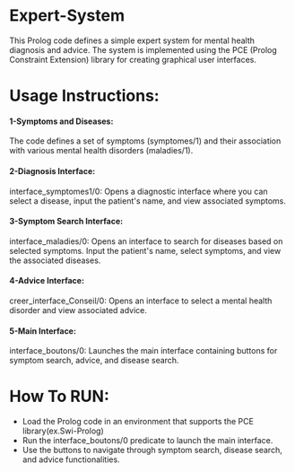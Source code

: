 # Expert-System
This Prolog code defines a simple expert system for mental health diagnosis and advice. The system is implemented using the PCE (Prolog Constraint Extension) library for creating graphical user interfaces.
# Usage Instructions:
#### 1-Symptoms and Diseases:
The code defines a set of symptoms (symptomes/1) and their association with various mental health disorders (maladies/1).

#### 2-Diagnosis Interface:
interface_symptomes1/0: Opens a diagnostic interface where you can select a disease, input the patient's name, and view associated symptoms.

#### 3-Symptom Search Interface:
interface_maladies/0: Opens an interface to search for diseases based on selected symptoms. Input the patient's name, select symptoms, and view the associated diseases.

#### 4-Advice Interface:
creer_interface_Conseil/0: Opens an interface to select a mental health disorder and view associated advice.

#### 5-Main Interface:
interface_boutons/0: Launches the main interface containing buttons for symptom search, advice, and disease search.

# How To RUN:
- Load the Prolog code in an environment that supports the PCE library(ex.Swi-Prolog)
- Run the interface_boutons/0 predicate to launch the main interface.
- Use the buttons to navigate through symptom search, disease search, and advice functionalities.
